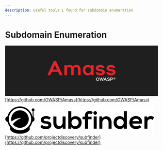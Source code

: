 ```yaml
---
description: Useful tools I found for subdomain enumeration
---
```


# Subdomain Enumeration

![](<../../.gitbook/assets/image (1) (1) (1) (1).png>)\
[https://github.com/OWASP/Amass](https://github.com/OWASP/Amass)

![](<../../.gitbook/assets/image (2) (1).png>)\
[https://github.com/projectdiscovery/subfinder](https://github.com/projectdiscovery/subfinder)
